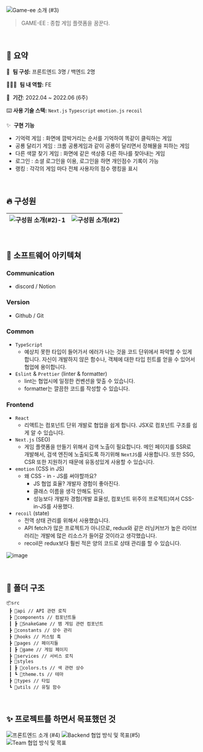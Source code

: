 ![Game-ee 소개 (#3)](https://user-images.githubusercontent.com/49177223/183588570-c0d19196-124f-4e5d-b18c-ffc34903d3c5.png)

> GAME-EE :  종합 게임 플랫폼을 꿈꾼다.


<br/>

## 📝 요약

👥  **팀 구성:** 프론트엔드 3명 / 백엔드 2명

🙋🏻‍♀️  **팀 내 역할:** FE

📅  **기간**: 2022.04 ~ 2022.06 (6주)

⌨️  **사용 기술 스택:**   `Next.js` `Typescript` `emotion.js` `recoil` 

✨  **구현 기능**

- 기억력 게임 : 화면에 깜박거리는 순서를 기억하여 똑같이 클릭하는 게임
- 공룡 달리기 게임 : 크롬 공룡게임과 같이 공룡이 달리면서 장해물을 피하는 게임
- 다른 색깔 찾기 게임 :  화면에 같은 색상중 다른 하나를 찾아내는 게임
- 로그인 : 소셜 로그인을 이용, 로그인을 하면 개인점수 기록이 가능
- 랭킹 : 각각의 게임 마다 전체 사용자의 점수 랭킹을 표시

<br/>

## 🔥 구성원
|![구성원 소개(#2)-1](https://user-images.githubusercontent.com/49177223/183588531-0a131bd0-5b06-4dc4-a8d6-1f3a99a16488.png)  |  ![구성원 소개(#2)](https://user-images.githubusercontent.com/49177223/183588551-836729f1-966b-427d-99d6-924d8ba47a42.png)|
|--|--|
 

<br/>

## 📌 소프트웨어 아키텍쳐
### Communication

- discord / Notion

### Version

- Github / Git

### Common

- `TypeScript`
    - 예상치 못한 타입이 들어가서 에러가 나는 것을 코드 단위에서 파악할 수 있게 합니다. 자신이 개발하지 않은 함수나, 객체에 대한 타입 힌트를 얻을 수 있어서 협업에 용이합니다.
- `Eslint` & `Prettier` (linter & formatter)
    - lint는 협업시에 일정한 컨벤션을 맞출 수 있습니다.
    - formatter는 깔끔한 코드를 작성할 수 있습니다.

### Frontend

- `React`
    - 리액트는 컴포넌트 단위 개발로 협업을 쉽게 합니다. JSX로 컴포넌트 구조를 쉽게 알 수 있습니다.
- `Next.js` (SEO)
    - 게임 플랫폼을 만들기 위해서 검색 노출이 필요합니다. 메인 페이지를 SSR로 개발해서, 검색 엔진에 노출되도록 하기위해 `NextJS`를 사용합니다. 또한 SSG, CSR 또한 지원하기 때문에 유동성있게 사용할 수 있습니다.
- `emotion` (CSS in JS)
    - 왜 CSS - in - JS를 써야할까요?
        - JS 협업 효율? 개발자 경험이 좋아진다.
        - 클래스 이름을 생각 안해도 된다.
        - 성능보다 개발자 경험(개발 효율성, 컴포넌트 위주의 프로젝트)여서 CSS-in-JS를 사용했다.
- `recoil` (state)
    - 전역 상태 관리를 위해서 사용했습니다.
    - API fetch가 많은 프로젝트가 아니므로, redux와 같은 러닝커브가 높은 라이브러리는 개발에 많은 리소스가 들어갈 것이라고 생각했습니다.
    - recoil은 redux보다 훨씬 적은 양의 코드로 상태 관리를 할 수 있습니다.

![image](https://user-images.githubusercontent.com/49177223/213868103-06c55a3d-02e0-4047-aa0c-6eda07a86f40.png)

<br/>

## 📁 폴더 구조

```
📦src
 ┣ 📂api // API 관련 로직
 ┣ 📂components // 컴포넌트들
 ┃ ┣ 📂SnakeGame // 뱀 게임 관련 컴포넌트
 ┣ 📂constants // 상수 관리
 ┣ 📂hooks // 커스텀 훅
 ┣ 📂pages // 페이지들
 ┃ ┣ 📂game // 게임 페이지
 ┣ 📂services // 서비스 로직
 ┣ 📂styles
 ┃ ┣ 📜colors.ts // 색 관련 상수
 ┃ ┗ 📜theme.ts // 테마
 ┣ 📂types // 타입
 ┗ 📂utils // 유틸 함수
```
<br/>

## ✨ 프로젝트를 하면서 목표했던 것

![프론트엔드 소개 (#4)](https://user-images.githubusercontent.com/49177223/183588563-7e4c7a85-0acd-4ce7-a73e-3054609083e7.png)
![Backend 협업 방식 및 목표(#5)](https://user-images.githubusercontent.com/49177223/183588568-0dc2e102-0fc0-407f-8d53-589daa76c6a8.png)
![Team 협업 방식 및 목표](https://user-images.githubusercontent.com/49177223/183588574-6987c269-9124-4a7f-b636-63bfbe640d41.png)

